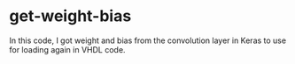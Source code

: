 # get-weight-bias
In this code, I got weight and bias from the convolution layer in Keras to use for loading again in VHDL code.
